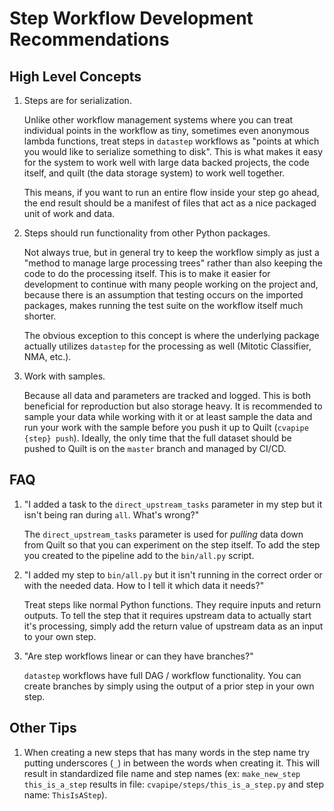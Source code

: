 # Step Workflow Development Recommendations

## High Level Concepts

1. Steps are for serialization.

    Unlike other workflow management systems where you can treat individual points in
    the workflow as tiny, sometimes even anonymous lambda functions, treat steps in
    `datastep` workflows as "points at which you would like to serialize something to
    disk". This is what makes it easy for the system to work well with large data backed
    projects, the code itself, and quilt (the data storage system) to work well
    together.

    This means, if you want to run an entire flow inside your step go ahead, the end
    result should be a manifest of files that act as a nice packaged unit of work and
    data.

2. Steps should run functionality from other Python packages.

    Not always true, but in general try to keep the workflow simply as just a "method to
    manage large processing trees" rather than also keeping the code to do the
    processing itself. This is to make it easier for development to continue with many
    people working on the project and, because there is an assumption that testing
    occurs on the imported packages, makes running the test suite on the workflow
    itself much shorter.

    The obvious exception to this concept is where the underlying package actually
    utilizes `datastep` for the processing as well (Mitotic Classifier, NMA, etc.).

3. Work with samples.

    Because all data and parameters are tracked and logged. This is both beneficial for
    reproduction but also storage heavy. It is recommended to sample your data while
    working with it or at least sample the data and run your work with the sample
    before you push it up to Quilt (`cvapipe {step} push`). Ideally, the only time that
    the full dataset should be pushed to Quilt is on the `master` branch and managed by
    CI/CD.

## FAQ

1. "I added a task to the `direct_upstream_tasks` parameter in my step but it isn't
being ran during `all`. What's wrong?"

    The `direct_upstream_tasks` parameter is used for _pulling_ data down from Quilt so
    that you can experiment on the step itself. To add the step you created to the
    pipeline add to the `bin/all.py` script.

2. "I added my step to `bin/all.py` but it isn't running in the correct order or with
the needed data. How to I tell it which data it needs?"

    Treat steps like normal Python functions. They require inputs and return outputs.
    To tell the step that it requires upstream data to actually start it's processing,
    simply add the return value of upstream data as an input to your own step.

3. "Are step workflows linear or can they have branches?"

    `datastep` workflows have full DAG / workflow functionality. You can create branches
    by simply using the output of a prior step in your own step.


## Other Tips

1. When creating a new steps that has many words in the step name try putting
underscores (`_`) in between the words when creating it. This will result in
standardized file name and step names (ex: `make_new_step this_is_a_step` results
in file: `cvapipe/steps/this_is_a_step.py` and step name: `ThisIsAStep`).
